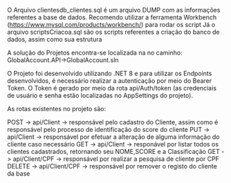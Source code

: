 O Arquivo clientesdb_clientes.sql é um arquivo DUMP com as informações referentes a base de dados. Recomendo utilizar a ferramenta Workbench (https://www.mysql.com/products/workbench/) para rodar os script
Já o arquivo scriptsCriacoa.sql são os scripts referentes a criação do banco de dados, assim como sua estrutura

A solução do Projetos encontra-se localizada na no caminho: GlobalAccount.API->GlobalAccount.sln

O Projeto foi desenvolvido utilizando .NET 8 e para utilizar os Endpoints desenvolvidos, é necessário realizar a autenticação por meio do Bearer Token. O Token é gerado por meio da rota api/Auth/token 
(as credenciais de usuário e senha estão localizadas no AppSettings do projeto).

As rotas existentes no projeto são:


POST -> api/Client -> responsável pelo cadastro do Cliente, assim como é responsável pelo processo de identificação do score do cliente
PUT -> api/Client -> responsável por efetuar a alteração de alguma informação do cliente caso necessário
GET -> api/Client -> responável por listar todos os clientes cadastrados, retornando seu NOME,SCORE e a Classificação
GET -> api/Client/CPF -> responsável por realizar a pesquisa de cliente por CPF
DELETE -> api/Client/CPF -> responsável por remover o registo do cliente da base

